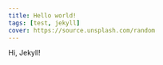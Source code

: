 ```yaml
---
title: Hello world!
tags: [test, jekyll]
cover: https://source.unsplash.com/random
---
```


Hi, Jekyll!
